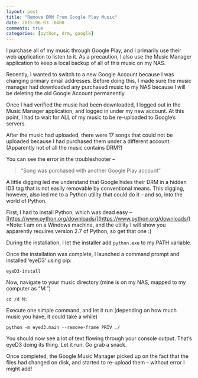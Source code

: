 ```yaml
---
layout: post
title: "Remove DRM From Google Play Music"
date: 2015-06-03 -0400
comments: true
categories: [python, drm, google]
---
```


I purchase all of my music through Google Play, and I primarily use their web application to listen to it. As a precaution, I also use the Music Manager application to keep a local backup of all of this music on my NAS.

Recently, I wanted to switch to a new Google Account because I was changing primary email addresses. Before doing this, I made sure the music manager had downloaded any purchased music to my NAS because I will be deleting the old Google Account permanently.

Once I had verified the music had been downloaded, I logged out in the Music Manager application, and logged in under my new account. At this point, I had to wait for ALL of my music to be re-uploaded to Google’s servers.

After the music had uploaded, there were 17 songs that could not be uploaded because I had purchased them under a different account. (Apparently not of all the music contains DRM?)

You can see the error in the troubleshooter – 
> “Song was purchased with another Google Play account”

A little digging led me understand that Google hides their DRM in a hidden ID3 tag that is not easily removable by conventional means. This digging, however, also led me to a Python utility that could do it – and so, into the world of Python.

First, I had to install Python, which was dead easy – [https://www.python.org/downloads/](https://www.python.org/downloads/)
*Note: I am on a Windows machine, and the utility I will show you apparently requires version 2.7 of Python, so get that one :)

During the installation, I let the installer add `python.exe` to my PATH variable.

Once the installation was complete, I launched a command prompt and installed ‘eyeD3‘ using pip:
```
eyeD3-install
```

Now, navigate to your music directory (mine is on my NAS, mapped to my computer as “M:”)
```
cd /d M:
```

Execute one simple command, and let it run (depending on how much music you have, it could take a while)
```
python -m eyed3.main --remove-frame PRIV ./
```

You should now see a lot of text flowing through your console output. That’s eyeD3 doing its thing. Let it run. Go grab a snack.

Once completed, the Google Music Manager picked up on the fact that the files had changed on disk, and started to re-upload them – without error I might add!